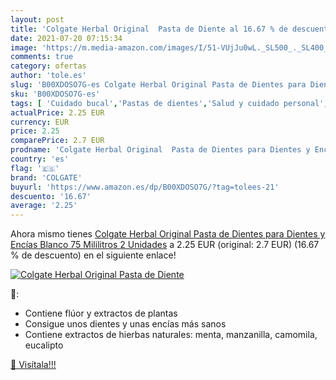 ```yaml
---
layout: post
title: 'Colgate Herbal Original  Pasta de Diente al 16.67 % de descuento'
date: 2021-07-20 07:15:34
image: 'https://m.media-amazon.com/images/I/51-VUjJu0wL._SL500_._SL400_.jpg'
comments: true
category: ofertas
author: 'tole.es'
slug: 'B00XDOSO7G-es Colgate Herbal Original Pasta de Dientes para Dientes y...'
sku: 'B00XDOSO7G-es'
tags: [ 'Cuidado bucal','Pastas de dientes','Salud y cuidado personal','colgate','de','dientes','pasta', ]
actualPrice: 2.25 EUR
currency: EUR
price: 2.25
comparePrice: 2.7 EUR
prodname: 'Colgate Herbal Original  Pasta de Dientes para Dientes y Encías  Blanco  75 Mililitros  2 Unidades'
country: 'es'
flag: '🇪🇸'
brand: 'COLGATE'
buyurl: 'https://www.amazon.es/dp/B00XDOSO7G/?tag=tolees-21'
descuento: '16.67'
average: '2.25'
---
```


Ahora mismo tienes [Colgate Herbal Original  Pasta de Dientes para Dientes y Encías  Blanco  75 Mililitros  2 Unidades](https://www.amazon.es/dp/B00XDOSO7G/?tag=tolees-21) a 2.25 EUR (original: 2.7 EUR) (16.67 %  de descuento) en el siguiente enlace!

[![Colgate Herbal Original  Pasta de Diente](https://m.media-amazon.com/images/I/51-VUjJu0wL._SL500_._SL400_.jpg)](https://www.amazon.es/dp/B00XDOSO7G/?tag=tolees-21)

🔎:

- Contiene flúor y extractos de plantas
- Consigue unos dientes y unas encías más sanos
- Contiene extractos de hierbas naturales: menta, manzanilla, camomila, eucalipto

[🛒 Visítala!!!](https://www.amazon.es/dp/B00XDOSO7G/?tag=tolees-21)
